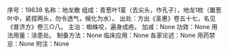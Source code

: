 序号：19638
名称：地龙散
组成：青葱叶1茎（去尖头，作孔子），地龙1枚（置葱叶中，紧捏两头，勿令透气，候化为水）。
出处：方出《圣惠》卷五十七，名见《普济方》卷三○八。
主治：蜘蛛咬，遍身成疮。
加减：None
功效：None
用法用量：涂患处。
制备方法：None
临床应用：None
各家论述：None
用药禁忌：None
附注：None
